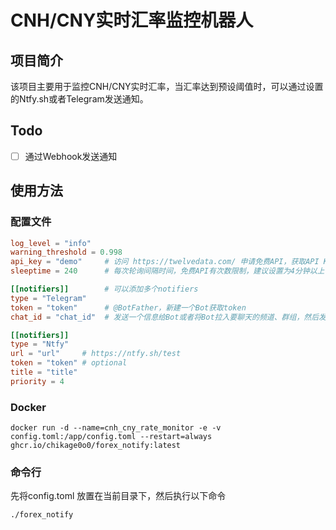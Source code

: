 # CNH/CNY实时汇率监控机器人

## 项目简介
该项目主要用于监控CNH/CNY实时汇率，当汇率达到预设阈值时，可以通过设置的Ntfy.sh或者Telegram发送通知。

## Todo
- [ ] 通过Webhook发送通知

## 使用方法

### 配置文件
```toml
log_level = "info"
warning_threshold = 0.998
api_key = "demo"     # 访问 https://twelvedata.com/ 申请免费API，获取API Key   
sleeptime = 240      # 每次轮询间隔时间，免费API有次数限制，建议设置为4分钟以上

[[notifiers]]        # 可以添加多个notifiers
type = "Telegram"
token = "token"      # @BotFather，新建一个Bot获取token
chat_id = "chat_id"  # 发送一个信息给Bot或者将Bot拉入要聊天的频道、群组，然后发送信息并访问https://api.telegram.org/bot<YourBOTToken>/getUpdates

[[notifiers]]
type = "Ntfy"
url = "url"     # https://ntfy.sh/test
token = "token" # optional
title = "title"
priority = 4
```

### Docker
```shell
docker run -d --name=cnh_cny_rate_monitor -e -v config.toml:/app/config.toml --restart=always ghcr.io/chikage0o0/forex_notify:latest
```

### 命令行
先将config.toml 放置在当前目录下，然后执行以下命令
```shell
./forex_notify
```
